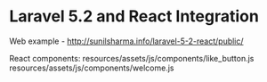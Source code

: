 # Laravel 5.2 and React Integration


Web example - http://sunilsharma.info/laravel-5-2-react/public/


React components: 
resources/assets/js/components/like_button.js
resources/assets/js/components/welcome.js 	







